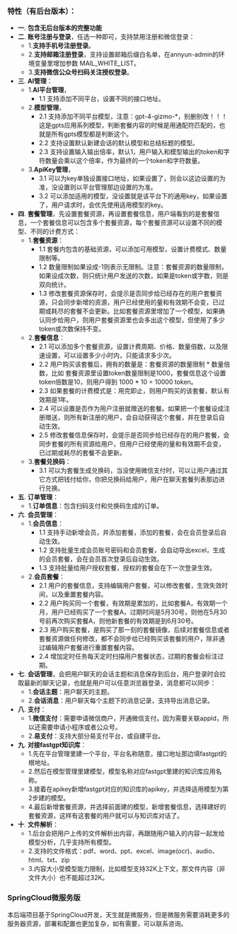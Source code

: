 ### 特性（有后台版本）：
- **一**. **包含无后台版本的完整功能**
- **二**. **账号注册与登录**，任选一种即可，支持禁用注册和微信登录：
    - 1.**支持手机号注册登录**。
    - 2.**支持邮箱注册登录**，支持设置邮箱后缀白名单，在annyun-admin的环境变量里增加参数 MAIL_WHITE_LIST。
    - 3.**支持微信公众号扫码关注授权登录**。
- **三**. **AI管理**：
    - 1.**AI平台管理**，
        - 1.1 支持添加不同平台，设置不同的接口地址。
    - 2.**模型管理**，
        - 2.1 支持添加不同平台模型，注意：gpt-4-gizmo-*，别删别改！！！这是gpts应用系列模型，判断套餐内容的时候是用通配符匹配的，也就是所有gpts模型都是判断这个。
        - 2.2 支持设置默认新建会话的默认模型和总结标题的模型。
        - 2.3 支持设置输入输出倍率，默认1，用户输入和模型输出的token和字符数量会乘以这个倍率，作为最终的一个token和字符数量。
    - 3.**ApiKey管理**，
        - 3.1 可以为key单独设置接口地址，如果设置了，则会以这边设置的为准，没设置则以平台管理那边设置的为准。
        - 3.2 可以添加适用的模型，没设置就是该平台下的通用key，如果设置了，用户请求时，会优先使用适用模型的key。
- **四**. **套餐管理**，先设置套餐资源，再设置套餐信息，用户端看到的是套餐信息，一个套餐信息可以包含多个套餐资源，每个套餐资源可以设置不同的模型、不同的计费方式：
    - 1.**套餐资源**：
        - 1.1 套餐内包含的基础资源，可以添加可用模型，设置计费模式、数量限制等。
        - 1.2 数量限制如果设成-1则表示无限制。注意：套餐资源的数量限制，如果设成次数，则只统计用户发送的次数，如果是token或字数，则是双向统计。
        - 1.3 修改套餐资源保存时，会提示是否同步给已经存在的用户套餐资源，只会同步新增的资源，用户已经使用的量和有效期不会变，已过期或耗尽的套餐不会更新。比如套餐资源里增加了一个模型，如果确认同步给用户，则用户套餐资源里也会多出这个模型，但使用了多少token或次数保持不变。
    - 2.**套餐信息**：
        - 2.1 可以添加多个套餐资源，设置计费周期、价格、数量倍数，以及限速设置，可以设置多少小时内，只能请求多少次。
        - 2.2 用户购买该套餐后，拥有的数量是：套餐资源的数量限制 * 数量倍数，比如 套餐资源里设置token数量限制是1000，套餐信息这个设置token倍数是10，则用户得到 1000 * 10 = 10000 token。
        - 2.3 如果套餐的计费模式是：用完即止，则用户购买的该套餐，默认有效期是1年。
        - 2.4 可以设置是否作为用户注册就赠送的套餐。如果把一个套餐设成注册赠送，则所有新注册的用户，会自动获得这个套餐，并在登录后自动生效。
        - 2.5 修改套餐信息保存时，会提示是否同步给已经存在的用户套餐，会同步套餐的所有资源给用户，但用户已经使用的量和有效期不会变，已过期或耗尽的套餐不会更新。
    - 3.**套餐兑换码**：
        - 3.1 可以为套餐生成兑换码，当没使用微信支付时，可以让用户通过其它方式把钱付给你，你把兑换码给用户，用户在聊天套餐列表那边进行兑换。
- **五**. **订单管理**：
    - 1.**订单信息**：包含扫码支付和兑换码生成的订单。
- **六**. **会员管理**：
    - 1.**会员信息**：
        - 1.1 支持手动新增会员，并添加套餐，添加的套餐，会在会员登录后自动生效。
        - 1.2 支持批量生成会员账号密码和会员套餐，会自动导出excel，生成的会员套餐，会在会员首次登录后自动生效。
        - 1.3 支持批量给用户授权套餐，授权的套餐会在下一次登录生效。
    - 2.**会员套餐**：
        - 2.1 用户的套餐信息，支持编辑用户套餐，可以修改套餐，生效失效时间，以及重置套餐内容。
        - 2.2 用户购买同一个套餐，有效期是累加的，比如套餐A，有效期一个月，用户已经购买了一个套餐A，过期时间是5月30号，则他在5月30号前再次购买套餐A，则他新套餐的有效期是到6月30号。
        - 2.3 用户购买套餐，是购买了那一刻的套餐镜像，后续对套餐信息或者套餐资源做任何修改，都不会同步给已经购买该套餐的用户，除非通过编辑用户套餐进行重置套餐内容。
        - 2.4 增加定时任务每天定时扫描用户套餐状态，过期的套餐会标注过期。
- **七**. **会话管理**，会把用户聊天的会话主题和消息保存到后台，用户登录时会拉取最新的聊天记录，也就是用户可以任意浏览器登录，消息都可以同步：
    - 1.**会话主题**：用户聊天的主题。
    - 2.**会话消息**：用户聊天每个主题下的消息记录，支持导出消息记录。
- **八**. **支付**：
    - 1.**微信支付**：需要申请微信商户，开通微信支付。因为需要关联appId，所以还需要申请小程序或者公众号。
    - 2.**易支付**：支持大部分易支付平台，或自建平台。
- **九**. **对接fastgpt知识库**：
    - 1.先在平台管理里建一个平台，平台名称随意，接口地址那边填fastgpt的根地址。
    - 2.然后在模型管理里建模型，模型名称对应fastgpt里建的知识库应用名称。
    - 3.接着在apikey新增fastgpt对应的知识库的apikey，并选择适用模型为第2步建的模型。
    - 4.最后新增套餐资源，并选择前面建的模型，新增套餐信息，选择建好的套餐资源，这样有这套餐的用户就可以与知识库对话了。
- **十**. **文件解析**：
    - 1.后台会把用户上传的文件解析出内容，再跟随用户输入的内容一起发给模型分析，几乎支持所有模型。
    - 2.支持的文件格式：pdf、word、ppt、excel、image(ocr)、audio、html、txt、zip
    - 3.内容大小受模型能力限制，比如模型支持32K上下文，那文件内容（非文件大小）也不能超过32K。

### SpringCloud微服务版
本后端项目基于SpringCloud开发，天生就是微服务，但是微服务需要消耗更多的服务器资源，部署和配置也更加复杂，如有需要，可以联系咨询。